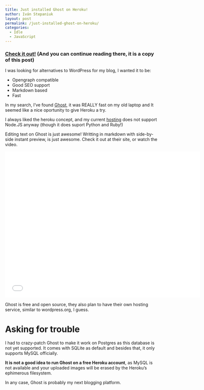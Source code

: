 ```yaml
---
title: Just installed Ghost on Heroku!
author: Iván Stepaniuk
layout: post
permalink: /just-installed-ghost-on-heroku/
categories:
  - Idle
  - JavaScript
---
```

### <a title="This post Ghost, on Heroku" href="http://istepaniuk.herokuapp.com/just-installed-ghost-on-heroku/" target="_blank">Check it out!</a> (And you can continue reading there, it is a copy of this post)

I was looking for alternatives to WordPress for my blog, I wanted it to be:

  * Opengraph compatible
  * Good SEO support
  * Markdown based
  * Fast

In my search, I&#8217;ve found <a href="http://www.tryghost.org" target="_blank">Ghost</a>, it was REALLY fast on my old laptop and It seemed like a nice oportunity to give Heroku a try.

I always liked the heroku concept, and my current <a href="http://www.quijost.com" target="_blank">hosting</a> does not support Node.JS anyway (though it does suport Python and Ruby!)

Editing text on Ghost is just awesome! Writting in markdown with side-by-side instant preview, is just awesome. Check it out at their site, or watch the video.

<p><iframe src="//www.kickstarter.com/projects/johnonolan/ghost-just-a-blogging-platform/widget/video.html" height="480" width="640" frameborder="0" scrolling="no"></iframe></p>

Ghost is free and open source, they also plan to have their own hosting service, similar to wordpress.org, I guess.



# Asking for trouble

I had to crazy-patch Ghost to make it work on Postgres as this database is not yet supported. It comes with SQLite as default and besides that, it only supports MySQL officially.

**It is not a good idea to run Ghost on a free Heroku account**, as MySQL is not available and your uploaded images will be erased by the Heroku&#8217;s ephimerous filesystem.

In any case, Ghost is probably my next blogging platform.
